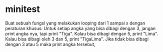 # minitest

Buat sebuah fungsi yang melakukan looping dari 1 sampai x dengan peraturan khusus:
Untuk setiap angka yang bisa dibagi dengan 3, jangan print angka nya, tapi print "Tiga".
Kalau bisa dibagi dengan 5, print "Lima".
Kalau bisa dibagi oleh 3 dan 5, print "TigaLima".
Jika tidak bisa dibagi dengan 3 atau 5 maka print angka tersebut,
